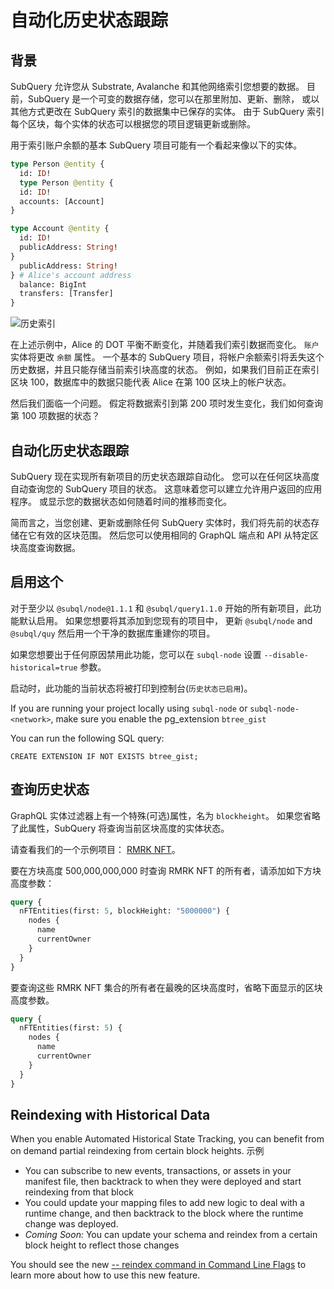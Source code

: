 # 自动化历史状态跟踪

## 背景

SubQuery 允许您从 Substrate, Avalanche 和其他网络索引您想要的数据。 目前，SubQuery 是一个可变的数据存储，您可以在那里附加、更新、删除， 或以其他方式更改在 SubQuery 索引的数据集中已保存的实体。 由于 SubQuery 索引每个区块，每个实体的状态可以根据您的项目逻辑更新或删除。

用于索引账户余额的基本 SubQuery 项目可能有一个看起来像以下的实体。

```graphql
type Person @entity {
  id: ID!
  type Person @entity {
  id: ID!
  accounts: [Account]
}

type Account @entity {
  id: ID!
  publicAddress: String!
}
  publicAddress: String!
} # Alice's account address
  balance: BigInt
  transfers: [Transfer]
}
```

![历史索引](/assets/img/historic_indexing.png)

在上述示例中，Alice 的 DOT 平衡不断变化，并随着我们索引数据而变化。 `账户` 实体将更改 `余额` 属性。 一个基本的 SubQuery 项目，将帐户余额索引将丢失这个历史数据，并且只能存储当前索引块高度的状态。 例如，如果我们目前正在索引区块 100，数据库中的数据只能代表 Alice 在第 100 区块上的帐户状态。

然后我们面临一个问题。 假定将数据索引到第 200 项时发生变化，我们如何查询第 100 项数据的状态？

## 自动化历史状态跟踪

SubQuery 现在实现所有新项目的历史状态跟踪自动化。 您可以在任何区块高度自动查询您的 SubQuery 项目的状态。 这意味着您可以建立允许用户返回的应用程序。 或显示您的数据状态如何随着时间的推移而变化。

简而言之，当您创建、更新或删除任何 SubQuery 实体时，我们将先前的状态存储在它有效的区块范围。 然后您可以使用相同的 GraphQL 端点和 API 从特定区块高度查询数据。

## 启用这个

对于至少以 `@subql/node@1.1.1` 和 `@subql/query1.1.0` 开始的所有新项目，此功能默认启用。 如果您想要将其添加到您现有的项目中， 更新 `@subql/node` and `@subql/quy` 然后用一个干净的数据库重建你的项目。

如果您想要出于任何原因禁用此功能，您可以在 `subql-node` 设置 `--disable-historical=true` 参数。

启动时，此功能的当前状态将被打印到控制台(`历史状态已启用`)。

If you are running your project locally using `subql-node` or `subql-node-<network>`, make sure you enable the pg_extension `btree_gist`

You can run the following SQL query:

```shell
CREATE EXTENSION IF NOT EXISTS btree_gist;
```

## 查询历史状态

GraphQL 实体过滤器上有一个特殊(可选)属性，名为 `blockheight`。 如果您省略了此属性，SubQuery 将查询当前区块高度的实体状态。

请查看我们的一个示例项目： [RMRK NFT](https://explorer.subquery.network/subquery/subquery/rmrk-nft-historical)。

要在方块高度 500,000,000,000 时查询 RMRK NFT 的所有者，请添加如下方块高度参数：

```graphql
query {
  nFTEntities(first: 5, blockHeight: "5000000") {
    nodes {
      name
      currentOwner
    }
  }
}
```

要查询这些 RMRK NFT 集合的所有者在最晚的区块高度时，省略下面显示的区块高度参数。

```graphql
query {
  nFTEntities(first: 5) {
    nodes {
      name
      currentOwner
    }
  }
}
```

## Reindexing with Historical Data

When you enable Automated Historical State Tracking, you can benefit from on demand partial reindexing from certain block heights. 示例

- You can subscribe to new events, transactions, or assets in your manifest file, then backtrack to when they were deployed and start reindexing from that block
- You could update your mapping files to add new logic to deal with a runtime change, and then backtrack to the block where the runtime change was deployed.
- _Coming Soon:_ You can update your schema and reindex from a certain block height to reflect those changes

You should see the new [-- reindex command in Command Line Flags](./references.md#reindex) to learn more about how to use this new feature.
